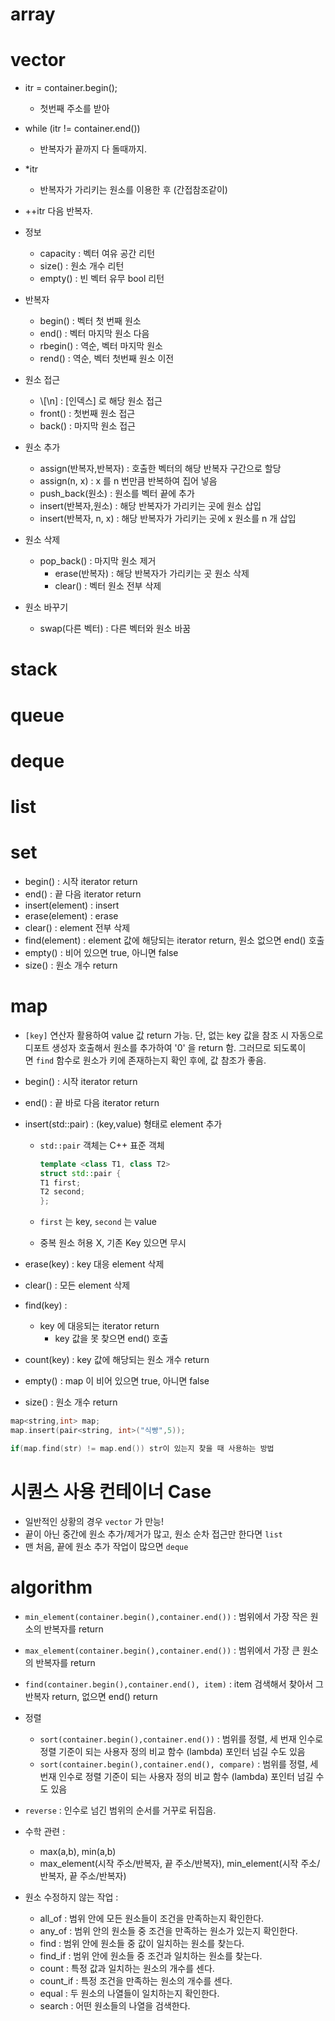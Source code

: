 # array 

# vector 
- itr = container.begin();
    - 첫번째 주소를 받아
- while (itr != container.end())
    - 반복자가 끝까지 다 돌때까지.
- \*itr
    - 반복자가 가리키는 원소를 이용한 후 (간접참조같이)
- ++itr 다음 반복자.

- 정보
    - capacity : 벡터 여유 공간 리턴
    - size() : 원소 개수 리턴
    - empty() : 빈 벡터 유무 bool 리턴
- 반복자
    - begin() : 벡터 첫 번째 원소
    - end() : 벡터 마지막 원소 다음
    - rbegin() : 역순, 벡터 마지막 원소
    - rend() : 역순, 벡터 첫번째 원소 이전
- 원소 접근
    -  \\\[\n\] : \[인덱스] 로 해당 원소 접근
    - front() : 첫번째 원소 접근
    - back() : 마지막 원소 접근
- 원소 추가
    - assign(반복자,반복자) : 호출한 벡터의 해당 반복자 구간으로 할당
    - assign(n, x) : x 를 n 번만큼 반복하여 집어 넣음
    - push_back(원소) : 원소를 벡터 끝에 추가
    - insert(반복자,원소) : 해당 반복자가 가리키는 곳에 원소 삽입
    - insert(반복자, n, x) : 해당 반복자가 가리키는 곳에 x 원소를 n 개 삽입
- 원소 삭제
    - pop_back() : 마지막 원소 제거
        - erase(반복자) : 해당 반복자가 가리키는 곳 원소 삭제
        - clear() : 벡터 원소 전부 삭제
- 원소 바꾸기
    - swap(다른 벡터) : 다른 벡터와 원소 바꿈
# stack

# queue

# deque

# list

# set
- begin() : 시작 iterator return
- end() : 끝 다음 iterator return
- insert(element) : insert
- erase(element) : erase
- clear() : element 전부 삭제
- find(element) : element 값에 해당되는 iterator return, 원소 없으면 end() 호출
- empty() : 비어 있으면 true, 아니면 false
- size() : 원소 개수 return
# map
- `[key]` 연산자 활용하여 value 값 return 가능. 단, 없는 key 값을 참조 시 자동으로 디포트 생성자 호출해서 원소를 추가하여 '0' 을 return 함. 그러므로 되도록이면 `find` 함수로 원소가 키에 존재하는지 확인 후에, 값 참조가 좋음.

- begin() : 시작 iterator return
- end() : 끝 바로 다음 iterator return
- insert(std::pair) : (key,value) 형태로 element 추가
    - `std::pair` 객체는 C++ 표준 객체
        
        ```cpp
        template <class T1, class T2>
        struct std::pair {
        T1 first;
        T2 second;
        };
        ```
        
    - `first` 는 key, `second` 는 value
    - 중복 원소 허용 X, 기존 Key 있으면 무시
- erase(key) : key 대응 element 삭제
- clear() : 모든 element 삭제
- find(key) :
    - key 에 대응되는 iterator return
        - key 값을 못 찾으면 end() 호출
- count(key) : key 값에 해당되는 원소 개수 return
- empty() : map 이 비어 있으면 true, 아니면 false
- size() : 원소 개수 return

```cpp
map<string,int> map;
map.insert(pair<string, int>("식빵",5));
```

```cpp
if(map.find(str) != map.end()) str이 있는지 찾을 때 사용하는 방법
```

# 시퀀스 사용 컨테이너 Case
- 일반적인 상황의 경우 `vector` 가 만능!
- 끝이 아닌 중간에 원소 추가/제거가 많고, 원소 순차 접근만 한다면 `list`
- 맨 처음, 끝에 원소 추가 작업이 많으면 `deque`


# algorithm
- `min_element(container.begin(),container.end())` : 범위에서 가장 작은 원소의 반복자를 return
- `max_element(container.begin(),container.end())` : 범위에서 가장 큰 원소의 반복자를 return
- `find(container.begin(),container.end(), item)` : item 검색해서 찾아서 그 반복자 return, 없으면 end() return
    
- 정렬
    - `sort(container.begin(),container.end())` : 범위를 정렬, 세 번재 인수로 정렬 기준이 되는 사용자 정의 비교 함수 (lambda) 포인터 넘길 수도 있음
    - `sort(container.begin(),container.end(), compare)` : 범위를 정렬, 세 번재 인수로 정렬 기준이 되는 사용자 정의 비교 함수 (lambda) 포인터 넘길 수도 있음
- `reverse` : 인수로 넘긴 범위의 순서를 거꾸로 뒤집음.
    
- 수학 관련 :
    - max(a,b), min(a,b)
    - max_element(시작 주소/반복자, 끝 주소/반복자), min_element(시작 주소/반복자, 끝 주소/반복자)

- 원소 수정하지 않는 작업 :
    - all_of : 범위 안에 모든 원소들이 조건을 만족하는지 확인한다.
    - any_of : 범위 안의 원소들 중 조건을 만족하는 원소가 있는지 확인한다.
    - find : 범위 안에 원소들 중 값이 일치하는 원소를 찾는다.
    - find_if : 범위 안에 원소들 중 조건과 일치하는 원소를 찾는다.
    - count : 특정 값과 일치하는 원소의 개수를 센다.
    - count_if : 특정 조건을 만족하는 원소의 개수를 센다.
    - equal : 두 원소의 나열들이 일치하는지 확인한다.
    - search : 어떤 원소들의 나열을 검색한다.